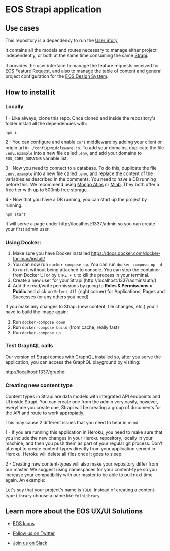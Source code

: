 # EOS Strapi application

## Use cases

This repository is a dependency to run the [User Story](https://www.userstory.site)

It contains all the models and routes necessary to manage either project independently, or both at the same time consuming the same [Strapi](https://strapi.io/).

It provides the user interface to manage the feature requests received for [EOS Feature Request](https://gitlab.com/SUSE-UIUX/eos-feature-request), and also to manage the table of content and general project configuration for the [EOS Design System](https://gitlab.com/SUSE-UIUX/eos).

## How to install it

### Locally

1 - Like always, clone this repo. Once cloned and inside the repository's folder install all the dependencies with:

`npm i`

2 - You can configure and enable `cors` middleware by adding your client or origin url in `./config/middleware.js`. To add your domains, duplicate the file `.env.example` into a new file called `.env`, and add your domains to `EOS_CORS_DOMAINS` variable list.

3 - Now you need to connect to a database. To do this, duplicate the file `.env.example` into a new file called `.env`, and replace the content of the variables as described in the comments. You need to have a DB running before this. We recommend using [Mongo Atlas](https://account.mongodb.com/) or [Mlab](https://mlab.com/). They both offer a free tier with up to 500mb free storage.

4 - Now that you have a DB running, you can start up the project by running:

`npm start`

It will serve a page under http://localhost:1337/admin so you can create your first admin user.

### Using Docker:

1. Make sure you have Docker installed https://docs.docker.com/docker-for-mac/install/
2. You can now run `docker-compose up`. You can run `docker-compose up -d` to run it without being attached to console. You can stop the container from Docker UI or by `CTRL + C` to kill the process in your terminal.
3. Create a new user for your Strapi (http://localhost:1337/admin/auth/)
4. Add the read/write permissions by going to **Roles & Permissions > Public** and click on `Select All` (right corner) for Applications, Pages and Successes (or any others you need)

If you make any changes to Strapi (new content, file changes, etc.) you'll have to build the image again:

1. Run `docker-compose down`
2. Run `docker-compose build` (from cache, really fast)
3. Run `docker-compose up`

### Test GraphQL calls

Our version of Strapi comes with GraphQL installed so, after you serve the application, you can access the GraphQL playground by visiting:

http://localhost:1337/graphql

### Creating new content type

Content types in Strapi are data models with integrated API endpoints and UI inside Strapi. You can create one from the admin very easily, however, everytime you create one, Strapi will be creating a group of documents for the API and route to work appropiatly.

This may cause 2 different issues that you need to bear in mind:

1 - If you are running this application in Heroku, you need to make sure that you include the new changes in your Heroku repository, locally in your machine, and then you push them as part of your regular git process.
Don't attempt to create content-types directly from your application served in Heroku. Heroku will delete all files once it goes to sleep.

2 - Creating new content-types will also make your repository differ from our master. We suggest using namespaces for your content-type so you increase your compatibility with our master to be able to pull next time again. An example:

Let's say that your project's name is `YOLO`. Instead of creating a content-type `Library` choose a name like `YoloLibrary`.

## Learn more about the EOS UX/UI Solutions

- [EOS Icons](eos-icons.com)

- [Follow us on Twitter](https://twitter.com/eos_uxui)

- [Join us on Slack](https://slack.userstory.site)
